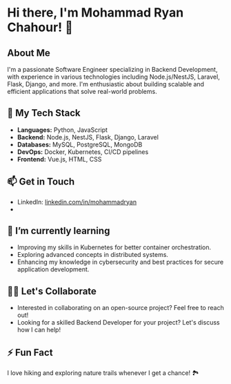 # Hi there, I'm Mohammad Ryan Chahour! 👋

## About Me

I'm a passionate Software Engineer specializing in Backend Development, with experience in various technologies including Node.js/NestJS, Laravel, Flask, Django, and more. I'm enthusiastic about building scalable and efficient applications that solve real-world problems.

## 🚀 My Tech Stack

- **Languages:** Python, JavaScript
- **Backend:** Node.js, NestJS, Flask, Django, Laravel
- **Databases:** MySQL, PostgreSQL, MongoDB
- **DevOps:** Docker, Kubernetes, CI/CD pipelines
- **Frontend:** Vue.js, HTML, CSS

## 📫 Get in Touch

- LinkedIn: [linkedin.com/in/mohammadryan](https://www.linkedin.com/in/mohammadryan)
- 
## 🌱 I’m currently learning

- Improving my skills in Kubernetes for better container orchestration.
- Exploring advanced concepts in distributed systems.
- Enhancing my knowledge in cybersecurity and best practices for secure application development.

## 🤝🏻 Let's Collaborate

- Interested in collaborating on an open-source project? Feel free to reach out!
- Looking for a skilled Backend Developer for your project? Let's discuss how I can help!

## ⚡ Fun Fact

I love hiking and exploring nature trails whenever I get a chance! 🏞️

